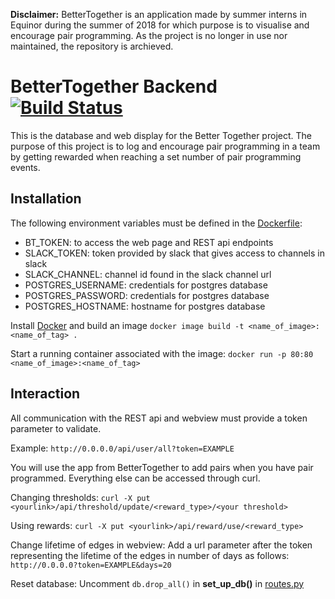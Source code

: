 **Disclaimer:** BetterTogether is an application made by summer interns in Equinor during the summer of 2018 for which purpose is to visualise and encourage pair programming. As the project is no longer in use nor maintained, the repository is archieved.

# BetterTogether Backend [![Build Status](https://travis-ci.org/Statoil/BetterTogetherBack-End.svg?branch=master)](https://travis-ci.org/Statoil/BetterTogetherBack-End)

This is the database and web display for the Better Together project.
The purpose of this project is to log and encourage pair programming in a team by
getting rewarded when reaching a set number of pair programming events.

## Installation

The following environment variables must be defined in the [Dockerfile](https://github.com/Statoil/BetterTogetherBack-End/blob/master/Dockerfile):
- BT_TOKEN: to access the web page and REST api endpoints
- SLACK_TOKEN: token provided by slack that gives access to channels in slack
- SLACK_CHANNEL: channel id found in the slack channel url
- POSTGRES_USERNAME: credentials for postgres database
- POSTGRES_PASSWORD: credentials for postgres database
- POSTGRES_HOSTNAME: hostname for postgres database

Install [Docker](https://docs.docker.com/install/#supported-platforms) and build an image
    ```docker image build -t <name_of_image>:<name_of_tag> .```

Start a running container associated with the image:
    ```docker run -p 80:80 <name_of_image>:<name_of_tag>```

## Interaction
All communication with the REST api and webview must provide a token parameter to validate.

Example:
    ```http://0.0.0.0/api/user/all?token=EXAMPLE```

You will use the app from BetterTogether to add pairs when you have pair programmed.
Everything else can be accessed through curl.

Changing thresholds:
    ```curl -X put <yourlink>/api/threshold/update/<reward_type>/<your threshold>```

Using rewards:
    ```curl -X put <yourlink>/api/reward/use/<reward_type>```

Change lifetime of edges in webview:
Add a url parameter after the token representing the lifetime of the edges in number of days as follows:
    ```http://0.0.0.0?token=EXAMPLE&days=20```

Reset database:
Uncomment ```db.drop_all()``` in **set_up_db()** in [routes.py](https://github.com/Statoil/BetterTogetherBack-End/blob/master/backend/DB/api/routes.py)
